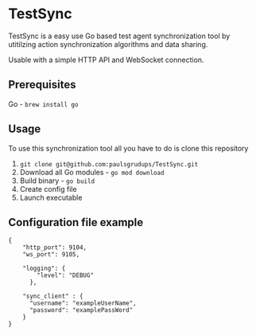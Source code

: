 # TestSync
TestSync is a easy use Go based test agent synchronization tool by utitilzing 
action synchronization algorithms and data sharing.

Usable with a simple HTTP API and WebSocket connection.

## Prerequisites
Go - `brew install go`

## Usage
To use this synchronization tool all you have to do is clone this repository
1) `git clone git@github.com:paulsgrudups/TestSync.git`
2) Download all Go modules - `go mod download`
3) Build binary - `go build`
4) Create config file
5) Launch executable

## Configuration file example
```
{
    "http_port": 9104,
    "ws_port": 9105,
    
    "logging": {
        "level": "DEBUG"
      },

    "sync_client" : {
      "username": "exampleUserName",
      "password": "examplePassWord"
    }    
}
```